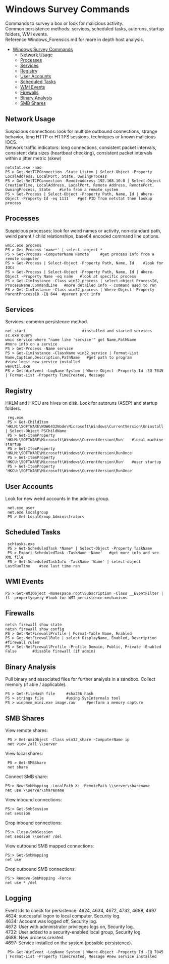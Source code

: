 # Windows Survey Commands   
Commands to survey a box or look for malicious activity.    
Common persistence methods: services, scheduled tasks, autoruns, startup folders, WMI events.  
Reference Windows_Forensics.md for more in depth host analysis.    

- [Windows Survey Commands](#windows-survey-commands)
  * [Network Usage](#network-usage)
  * [Processes](#processes)
  * [Services](#services)
  * [Registry](#registry)
  * [User Accounts](#user-accounts)
  * [Scheduled Tasks](#scheduled-tasks)
  * [WMI Events](#wmi-events)
  * [Firewalls](#firewalls)
  * [Binary Analysis](#binary-analysis)
  * [SMB Shares](#smb-shares)
  
## Network Usage    
Suspicious connections: look for multiple outbound connections, strange behavior, long HTTP or HTTPS sessions, techniques or known malicious IOCS.     
Network traffic indicators: long connections, consistent packet intervals, consistent data sizes (heartbeat checking), consistent packet intervals within a jitter metric (skew)       

    netstat.exe -nao
    PS > Get-NetTCPConnection -State Listen | Select-Object -Property LocalAddress, LocalPort, State, OwningProcess   
    PS > Get-NetTCPConnection -RemoteAddress 192.168.10.0 | Select-Object CreationTime, LocalAddress, LocalPort, Remote Address, RemotePort, OwningProcess, State    #info from a remote system   
    PS > Get-Process | Select-Object -Property Path, Name, Id | Where-Object -Property Id -eq 1111    #get PID from netstat then lookup process   
    
## Processes    
Suspicious processes: look for weird names or activity, non-standard path, weird parent / child relationships, base64 encoded command line options.         

    wmic.exe process   
    PS > Get-Process 'name*' | select -object *   
    PS > Get-Process -ComputerName Remote     #get process info from a remote computer   
    PS > Get-Process | Select-Object -Property Path, Name, Id    #look for IOCs   
    PS > Get-Process | Select-Object -Property Path, Name, Id | Where-Object -Property Name -eq name   #look at specific process    
    PS > Get-CimInstance -Class win32_process | select-object ProcessId, ProcessName,CommandLine   #more detailed info - command used to run    
    PS > Get-CimInstance -Class win32_process | Where-Object -Property ParentProcessID -EQ 644  #parent proc info  
    
## Services 
Services: common persistence method.   

    net start                         #installed and started services 
    sc.exe query 
    wmic service where "name like 'service'" get Name,PathName        #more info on a service 
    PS > Get-Process -Name service  
    PS > Get-CimInstance -ClassName win32_service | Format-List Name,Caption,Description,PathName   #get path to program
    #view logs: new service installed
    wevutil.exe  
    PS > Get-WinEvent -LogName System | Where-Object -Property Id -EQ 7045 | Format-List -Property TimeCreated, Message   
    
 ## Registry   
 HKLM and HKCU are hives on disk. Look for autoruns (ASEP) and startup folders.      
 
     reg.exe  
     PS > Get-ChildItem 'HKLM:\SOFTWARE\WOW6432Node\Microsoft\Windows\CurrentVersion\Uninstall' | Select-Object PSChildName
     PS > Get-ItemProperty 'HKLM:\SOFTWARE\Microsoft\Windows\CurrentVersion\Run'   #local machine startup 
     PS > Get-ItemProperty 'HKLM:\SOFTWARE\Microsoft\Windows\CurrentVersion\RunOnce' 
     PS > Get-ItemProperty 'HKCU:\SOFTWARE\Microsoft\Windows\CurrentVersion\Run'   #user startup
     PS > Get-ItemProperty 'HKCU:\SOFTWARE\Microsoft\Windows\CurrentVersion\RunOnce' 
   
 ## User Accounts 
 Look for new weird accounts in the admins group.    
 
     net.exe user  
     net.exe localgroup 
     PS > Get-LocalGroup Administrators   
     
 ## Scheduled Tasks 
 
     schtasks.exe 
     PS > Get-ScheduledTask *Name* | Select-Object -Property TaskName    
     PS > Export-ScheduledTask -TaskName 'Name'   #get more info and see XML file    
     PS > Get-ScheduledTaskInfo -TaskName 'Name' | select-object LastRunTime    #see last time ran
## WMI Events  

    PS > Get-WMIObject -Namespace root\Subscription -Class __EventFilter | fl -propertyquery #look for WMI persistence mechanisms     
    
## Firewalls    
 
    netsh firewall show state 
    netsh firewall show config   
    PS > Get-NetFirewallProfile | Format-Table Name, Enabled  
    PS > Get-NetFirewallRule | select DisplayName, Enabled, Description #firewall rules 
    PS > Set-NetFirewallProfile -Profile Domain, Public, Private -Enabled False       #disable firewall (if admin)   
    
## Binary Analysis 
Pull binary and associated files for further analysis in a sandbox. Collect memory (if able / applicable).   

    PS > Get-FileHash file     #sha256 hash  
    PS > strings file          #using SysInternals tool 
    PS > winpmem_mini.exe image.raw     #perform a memory capture 
    
## SMB Shares   
View remote shares:   

     PS > Get-WmiObject -Class win32_share -ComputerName ip         
     net view /all \\server 
View local shares: 

     PS > Get-SMBShare                                                                               
     net share 
Connect SMB share:    

    PS:> New-SmbMapping -LocalPath X: -RemotePath \\server\sharename     
    net use \\server\sharename 
View inbound connections:   

    PS:> Get-SmbSession                                                             
    net session 
Drop inbound connections:   

    PS:> Close-SmbSession                                                               
    net session \\server /del   
View outbound SMB mapped connections: 

    PS:> Get-SmbMapping                                        
    net use 
Drop outbound SMB connections:    

    PS:> Remove-SmbMapping -Force                                     
    net use * /del    
    
 ## Logging 
 Event Ids to check for persistence: 4624, 4634, 4672, 4732, 4688, 4697     
 4624: successful logon to local computer, Security log.     
	4634: Account was logged off, Security log.     
	4672: User with administrator privileges logs on, Security log.     
	4732: User added to a security-enabled local group, Security log.    
	4688: New process created.     
	4697: Service installed on the system (possible persistence).     

 
     PS> Get-WinEvent -LogName System | Where-Object -Property Id -EQ 7045 | Format-List -Property TimeCreated, Message #new service installed      
